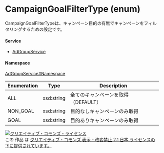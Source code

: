 

# CampaignGoalFilterType (enum)

CampaignGoalFilterTypeは、キャンペーン目的の有無でキャンペーンをフィルタリングするための設定です。

#### Service

+ [AdGroupService](../../services/AdGroupService.md)

#### Namespace

[AdGroupService#Namespace](../../services/AdGroupService.md#namespace)

| Enumeration  |       Type       |          Description          |
| ------------ | ---------------- | ----------------------------- |
| ALL | xsd:string | 全てのキャンペーンを取得（DEFAULT） |
| NON_GOAL | xsd:string | 目的なしキャンペーンのみ取得 |
| GOAL | xsd:string | 目的ありキャンペーンのみ取得 |

<a rel="license" href="http://creativecommons.org/licenses/by-nd/2.1/jp/"><img alt="クリエイティブ・コモンズ・ライセンス" style="border-width:0" src="https://i.creativecommons.org/l/by-nd/2.1/jp/88x31.png" /></a><br />この 作品 は <a rel="license" href="http://creativecommons.org/licenses/by-nd/2.1/jp/">クリエイティブ・コモンズ 表示 - 改変禁止 2.1 日本 ライセンスの下に提供されています。</a>
